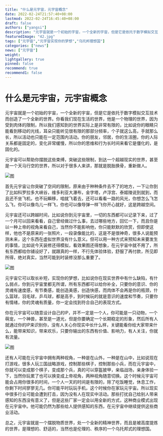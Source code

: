 ```yaml
---
title: "什么是元宇宙，元宇宙概念"
date: 2022-02-24T21:57:40+08:00
lastmod: 2022-02-24T16:45:40+08:00
draft: false
authors: ["yangsi"]
description: "元宇宙就是一个初始的宇宙，一个全新的宇宙，但是它是依托于数字模拟交互技术而创造了一个全新的世界。你看我们现在生活的世界，他是一个物理的世界，因为受到肉体的限制，所以我们感知到的世界实际上是非常有限的，比如说你的眼睛只能看到移动的光线，耳朵只能听见很有限的那部分频率，个子就这么高，手就那么长，所以活动也只能在一定范围内活动。你的朋友，邻居，你的生活圈，你的人际关系都是固定的，变化非常缓慢，所以你的思维和行为长时间来看它是僵化的，是固化的。"
featuredImage: "42.jpg"
tags: ["元宇宙","元宇宙实现你的梦想","乌托邦理想国"]
categories: ["news"]
news: ["元宇宙"]
weight: 
lightgallery: true
pinned: false
recommend: true
recommend1: false
---
```


# 什么是元宇宙，元宇宙概念

元宇宙就是一个初始的宇宙，一个全新的宇宙，但是它是依托于数字模拟交互技术而创造了一个全新的世界。你看我们现在生活的世界，他是一个物理的世界，因为受到肉体的限制，所以我们感知到的世界实际上是非常有限的，比如说你的眼睛只能看到移动的光线，耳朵只能听见很有限的那部分频率，个子就这么高，手就那么长，所以活动也只能在一定范围内活动。你的朋友，邻居，你的生活圈，你的人际关系都是固定的，变化非常缓慢，所以你的思维和行为长时间来看它是僵化的，是固化的。

元宇宙可以帮助你摆脱这些束缚，突破这些限制，到达一个超越现实的世界，甚至是一个天马行空的世界，所以对于很多人来讲，那就是脱胎换骨，重新做人。

![图](https://i0.hdslb.com/bfs/article/619bd38d520f36bf29a228c563e083d8dd46e643.jpg@831w_555h_progressive.webp)

首先元宇宙让你突破了空间的限制，原来由于种种条件去不了的地方，一下让你到了比如科罗拉多大峡谷，维多利亚大瀑布，金字塔，卢浮宫、泰姬陵说到就到，而且还不坐飞机，也不玩瞬移，咱就飞着去，还可以看看一路的风光，你想怎么飞怎么飞，你可以像鸟儿一样飞，你也可以像导弹一样飞你开心就好，这是跨越空间。

元宇宙还可以跨越时间，比如说你到元宇宙里，一切的东西都可以记录下来，过了一个月可以回来看看，自己曾经做过什么事，去过哪些地方，回忆一下，而且你是以一种上帝的视角来看自己，当然你不能影响他，你只能默默的欣赏，但即使这样，他也不是原来的一张照片，一段录像能比的，这是不是很神奇，很多人说能预测未来，这个东西在虚拟世界没有什么意义。但可以用一种方式来预知未来要发生的事情，比如说今天装修还得模拟，看效果图还得想象，在元宇宙中就不用了，所有东西都给你铺设好了，就跟真的一样，不行先体验体验，舒服了再付款，所见即所得，绝对真实，当然可能到时装修没那么重要了。 

![图](https://i0.hdslb.com/bfs/article/9d813f39b1c6f0c01db536e851901bd98991c27e.jpg@831w_596h_progressive.webp)

元宇宙它可以取长补短，实现你的梦想，比如说你在现实世界中有什么缺陷，有什么弱点，你到元宇宙里都无所谓，所有东西都可以给你补全，只要你的意识、你的灵魂有速度感，有节奏感，能创造美感，创造快感，而肉体不会再是你的瓶颈，什么篮球，羽毛球，乒乓球，都是高手，到时候玩的就是意识的速度和节奏，只要你有情绪，你的灵魂有质量，你一定会找到符合自己的表现方式。

你在元宇宙可以随意设计自己的IP，并不一定是一个人，你可能是一只动物，一个萌宠，一个神兽，甚至是一道光，但是你要确定一个长期稳定的形象，然后所有人就通过你的IP来识别你，没有人关心你现实中长什么样，关键能看你给大家带来什么，能带来知识，带来欢乐，只要你输出的东西有价值、影响力，有人关注，你就有流量。 

![图](https://i0.hdslb.com/bfs/article/5f36637163ad6a3df7021f09fea54f797ae2ad20.jpg@830w_467h_progressive.webp)

还有人可能在元宇宙中拥有两种视角，一种是在山外，一种是在山中，比如说现在打游戏，很多人玩三国战略游戏，控制那些棋子，控制那些小兵，而在元宇宙中，你就可以变成那个棋子，变成那个兵，真的可以穿盔披甲，亲临战场，亲身体验一下，当然你玩累了也可以换变成上帝视角，两种视角随意切换。这个时候元宇宙可能会占用你很多的时间，一个人一天的时间是有限的，除了吃饭睡觉，休息工作，你剩下时间寥寥无几。你可能平时玩玩手机，这个时候你在家玩元宇宙。所以现实中很多行业可能会遭到打击，因为没有人在现实中活动。那些打扰自己给别人带来感知的东西没有意义了，但是这些厂家一定会以用全新的方式，这种商业模式出现在元宇宙中。他可能仍然为那些给人提供感知的东西，在元宇宙中继续提供这些商业活动。

总之，元宇宙就是一个摆脱物质世界，处一个全新的精神世界，而且是被高度提炼的世界，是理想的、舒适的，当然也是伦理的、秩序的一个乌托邦式的理想国。 